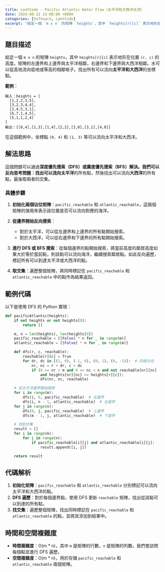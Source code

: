```yaml
---
title: LeetCode - Pacific Atlantic Water Flow（太平洋和大西洋水流）
date: 2024-08-22 23:00:00 +0800
categories: [Software, LeetCode]
excerpt: "給定一個 `m x n` 的矩陣 `heights`，其中 `heights[r][c]` 表示地形在位置 `(r, c)` 的高度。矩陣的左邊界和上邊界與太平洋相鄰，右邊界和下邊界與大西洋相鄰。水可以從高地流向低地或等高的相鄰格子。找出所有可以流向**太平洋和大西洋**的坐標點"
---
```


## 題目描述
給定一個 `m x n` 的矩陣 `heights`，其中 `heights[r][c]` 表示地形在位置 `(r, c)` 的高度。矩陣的左邊界和上邊界與太平洋相鄰，右邊界和下邊界與大西洋相鄰。水可以從高地流向低地或等高的相鄰格子。找出所有可以流向**太平洋和大西洋**的坐標點。

**範例**：

```
輸入：heights = [
  [1,2,2,3,5],
  [3,2,3,4,4],
  [2,4,5,3,1],
  [6,7,1,4,5],
  [5,1,1,2,4]
]
輸出：[[0,4],[1,3],[1,4],[2,2],[3,0],[3,1],[4,0]]
```

在這個範例中，坐標點 `(0, 4)` 和 `(1, 3)` 等可以流向太平洋和大西洋。

## 解法思路
這個問題可以通過**深度優先搜索（DFS）或廣度優先搜索（BFS）**解決。我們可以反向思考問題：找出可以流向**太平洋**的所有點，然後找出可以流向**大西洋**的所有點，最後取兩者的交集。

### 具體步驟
1. **初始化兩個佔位矩陣**：`pacific_reachable` 和 `atlantic_reachable`，這兩個矩陣的值用來表示該位置是否可以流向對應的海洋。

2. **從邊界開始反向搜索**：
   - 對於太平洋，可以從左邊界和上邊界的所有點開始搜索。
   - 對於大西洋，可以從右邊界和下邊界的所有點開始搜索。
   
3. **進行 DFS 或 BFS 搜索**：從每個邊界的點開始搜索，將當前高度的鄰居高度如果大於等於當前點，則該點可以流向海洋，繼續搜索鄰居點。如此反向遍歷，標記所有可以到達太平洋或大西洋的點。

4. **取交集**：遍歷整個矩陣，將同時標記在 `pacific_reachable` 和 `atlantic_reachable` 中的點作為結果返回。

## 範例代碼

以下是使用 DFS 的 Python 實現：

```python
def pacificAtlantic(heights):
    if not heights or not heights[0]:
        return []

    m, n = len(heights), len(heights[0])
    pacific_reachable = [[False] * n for _ in range(m)]
    atlantic_reachable = [[False] * n for _ in range(m)]

    def dfs(r, c, reachable):
        reachable[r][c] = True
        for dr, dc in [(1, 0), (-1, 0), (0, 1), (0, -1)]:  # 四個方向
            nr, nc = r + dr, c + dc
            if (0 <= nr < m and 0 <= nc < n and not reachable[nr][nc]
                and heights[nr][nc] >= heights[r][c]):
                dfs(nr, nc, reachable)

    # 從太平洋邊界開始搜索
    for i in range(m):
        dfs(i, 0, pacific_reachable)  # 左邊界
        dfs(i, n - 1, atlantic_reachable)  # 右邊界
    for j in range(n):
        dfs(0, j, pacific_reachable)  # 上邊界
        dfs(m - 1, j, atlantic_reachable)  # 下邊界

    # 找到交集
    result = []
    for i in range(m):
        for j in range(n):
            if pacific_reachable[i][j] and atlantic_reachable[i][j]:
                result.append([i, j])

    return result
```

## 代碼解析
1. **初始化矩陣**：`pacific_reachable` 和 `atlantic_reachable` 分別標記可以流向太平洋和大西洋的點。
2. **DFS 遍歷**：對於每個邊界點，使用 DFS 更新 `reachable` 矩陣，找出從該點可以到達的所有點。
3. **找交集**：遍歷整個矩陣，找出同時標記在 `pacific_reachable` 和 `atlantic_reachable` 的點，並將其添加到結果中。

## 時間和空間複雜度
- **時間複雜度**：O(m * n)，其中 `m` 是矩陣的行數，`n` 是矩陣的列數。我們會訪問每個點並進行 DFS 遍歷。
- **空間複雜度**：O(m * n)，用於存儲 `pacific_reachable` 和 `atlantic_reachable` 兩個矩陣。
